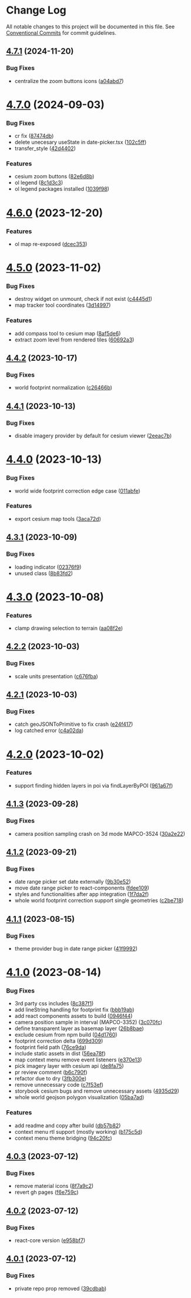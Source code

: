 # Change Log

All notable changes to this project will be documented in this file.
See [Conventional Commits](https://conventionalcommits.org) for commit guidelines.

## [4.7.1](https://github.com/MapColonies/shared-components/compare/@map-colonies/react-components@4.7.0...@map-colonies/react-components@4.7.1) (2024-11-20)


### Bug Fixes

* centralize the zoom buttons icons ([a04abd7](https://github.com/MapColonies/shared-components/commit/a04abd7e20010fd5a99318057938dfc99945034e))





# [4.7.0](https://github.com/MapColonies/shared-components/compare/@map-colonies/react-components@4.6.0...@map-colonies/react-components@4.7.0) (2024-09-03)


### Bug Fixes

* cr fix ([87474db](https://github.com/MapColonies/shared-components/commit/87474db1459f71145e2ab0947ec36ce8d3f54b24))
* delete unecesary useState in date-picker.tsx ([102c5ff](https://github.com/MapColonies/shared-components/commit/102c5ff2091ecc5600701674310f50d9c42d71f8))
* transfer_style ([42d4402](https://github.com/MapColonies/shared-components/commit/42d440229e405880abb52ec6cf1ac95376819776))


### Features

* cesium zoom buttons ([82e6d8b](https://github.com/MapColonies/shared-components/commit/82e6d8bbed1e8f06ab6568e069f105a97eeed679))
* ol legend ([8c1d3c3](https://github.com/MapColonies/shared-components/commit/8c1d3c3fa1ef14a3eef84de7633e0daea7958e63))
* ol legend packages installed ([1039f98](https://github.com/MapColonies/shared-components/commit/1039f98e5b96fba5705733a38d19451d6f41b05b))





# [4.6.0](https://github.com/MapColonies/shared-components/compare/@map-colonies/react-components@4.5.0...@map-colonies/react-components@4.6.0) (2023-12-20)


### Features

* ol map re-exposed ([dcec353](https://github.com/MapColonies/shared-components/commit/dcec353bd21ff575012fca9fe7211df1835b8022))





# [4.5.0](https://github.com/MapColonies/shared-components/compare/@map-colonies/react-components@4.4.2...@map-colonies/react-components@4.5.0) (2023-11-02)


### Bug Fixes

* destroy widget on unmount, check if not exist ([c4445d1](https://github.com/MapColonies/shared-components/commit/c4445d176dc7e0cae806f707ace02c993bb05eff))
* map tracker tool coordinates ([3d14997](https://github.com/MapColonies/shared-components/commit/3d14997d5a21fa9a19bfe496ec36d3e67b7afbd6))


### Features

* add compass tool to cesium map ([8af5de6](https://github.com/MapColonies/shared-components/commit/8af5de6cd30563cee01f1561e1832073ffd472a1))
* extract zoom level from rendered tiles ([60692a3](https://github.com/MapColonies/shared-components/commit/60692a39464d4e75aff5a377ac79e9dbbf0dfaf3))





## [4.4.2](https://github.com/MapColonies/shared-components/compare/@map-colonies/react-components@4.4.1...@map-colonies/react-components@4.4.2) (2023-10-17)


### Bug Fixes

* world footprint normalization ([c26466b](https://github.com/MapColonies/shared-components/commit/c26466b848b0d2878a1f1030bdb8d99086e52a39))





## [4.4.1](https://github.com/MapColonies/shared-components/compare/@map-colonies/react-components@4.4.0...@map-colonies/react-components@4.4.1) (2023-10-13)


### Bug Fixes

* disable imagery provider by default for cesium viewer ([2eeac7b](https://github.com/MapColonies/shared-components/commit/2eeac7b4d22b2ad5650ea84189bcb2bc3c547148))





# [4.4.0](https://github.com/MapColonies/shared-components/compare/@map-colonies/react-components@4.3.1...@map-colonies/react-components@4.4.0) (2023-10-13)


### Bug Fixes

* world wide footprint correction edge case ([011abfe](https://github.com/MapColonies/shared-components/commit/011abfee46561b30f83c526531f883477e93bbd5))


### Features

* export cesium map tools ([3aca72d](https://github.com/MapColonies/shared-components/commit/3aca72d976aec8ef0614acb63e50aa18c1ec3c95))





## [4.3.1](https://github.com/MapColonies/shared-components/compare/@map-colonies/react-components@4.3.0...@map-colonies/react-components@4.3.1) (2023-10-09)


### Bug Fixes

* loading indicator ([02376f9](https://github.com/MapColonies/shared-components/commit/02376f9313f4fc6e52170422abc7062274a71db7))
* unused class ([8b83fd2](https://github.com/MapColonies/shared-components/commit/8b83fd2cd9197b9a0fea47f75f12c82d38080773))





# [4.3.0](https://github.com/MapColonies/shared-components/compare/@map-colonies/react-components@4.2.2...@map-colonies/react-components@4.3.0) (2023-10-08)


### Features

* clamp drawing selection to terrain ([aa08f2e](https://github.com/MapColonies/shared-components/commit/aa08f2e29ca1dc08efec7d14a227b1d31fdbbc12))





## [4.2.2](https://github.com/MapColonies/shared-components/compare/@map-colonies/react-components@4.2.1...@map-colonies/react-components@4.2.2) (2023-10-03)


### Bug Fixes

* scale units presentation ([c676fba](https://github.com/MapColonies/shared-components/commit/c676fba7b0a00048c76d881399f5853845d97b71))





## [4.2.1](https://github.com/MapColonies/shared-components/compare/@map-colonies/react-components@4.2.0...@map-colonies/react-components@4.2.1) (2023-10-03)


### Bug Fixes

* catch geoJSONToPrimitive to fix crash ([e24f417](https://github.com/MapColonies/shared-components/commit/e24f4171844d9978955cec69b4be0e17de57eed8))
* log catched error ([c4a02da](https://github.com/MapColonies/shared-components/commit/c4a02da047274a896228f627d8e27f5c560165c5))





# [4.2.0](https://github.com/MapColonies/shared-components/compare/@map-colonies/react-components@4.1.3...@map-colonies/react-components@4.2.0) (2023-10-02)


### Features

* support finding hidden layers in poi via findLayerByPOI ([961a67f](https://github.com/MapColonies/shared-components/commit/961a67fe5164a0b06495e5bd02cf6eeb4ecd0d84))





## [4.1.3](https://github.com/MapColonies/shared-components/compare/@map-colonies/react-components@4.1.2...@map-colonies/react-components@4.1.3) (2023-09-28)


### Bug Fixes

* camera position sampling crash on 3d mode MAPCO-3524 ([30a2e22](https://github.com/MapColonies/shared-components/commit/30a2e2239c7e325eeb1f53a4867fd2fd6158831c))





## [4.1.2](https://github.com/MapColonies/shared-components/compare/@map-colonies/react-components@4.1.1...@map-colonies/react-components@4.1.2) (2023-09-21)


### Bug Fixes

* date range picker set date externally ([9b30e52](https://github.com/MapColonies/shared-components/commit/9b30e52a49abd2f589721302b6e11614259adf91))
* move date range picker to react-components ([fdee109](https://github.com/MapColonies/shared-components/commit/fdee1096a3e7de848055948ec308321f04047bf9))
* styles and functionalities after app integration ([1f7da2f](https://github.com/MapColonies/shared-components/commit/1f7da2f168beaaeb2a2736128c06abffe5803354))
* whole world footprint correction support single geometries ([c2be718](https://github.com/MapColonies/shared-components/commit/c2be7181030ea02e02a59e4a01ed4ed803ce6bad))





## [4.1.1](https://github.com/MapColonies/shared-components/compare/@map-colonies/react-components@4.1.0...@map-colonies/react-components@4.1.1) (2023-08-15)


### Bug Fixes

* theme provider bug in date range picker ([41f9992](https://github.com/MapColonies/shared-components/commit/41f99925f108a20dd8f87449fa636de9b81500ca))





# [4.1.0](https://github.com/MapColonies/shared-components/compare/@map-colonies/react-components@4.0.3...@map-colonies/react-components@4.1.0) (2023-08-14)


### Bug Fixes

* 3rd party css includes ([8c387f1](https://github.com/MapColonies/shared-components/commit/8c387f1670fe117ac7d2faf5a33c09eabdb795d4))
* add lineString handling for footprint fix ([bbb19ab](https://github.com/MapColonies/shared-components/commit/bbb19abca9f5b8408a66164f47ab852f5f302454))
* add react components assets to build ([0946f44](https://github.com/MapColonies/shared-components/commit/0946f4473d4acfc29328f812ef1aee887a99766a))
* camera position sample in interval (MAPCO-3352) ([3c070fc](https://github.com/MapColonies/shared-components/commit/3c070fc003c48da9590052995e1ed61065b9c2e0))
* define transparent layer as basemap layer ([26b8bae](https://github.com/MapColonies/shared-components/commit/26b8bae78cbb19df873c3f18589832a951acb3e8))
* exclude cesium from npm build ([04d1760](https://github.com/MapColonies/shared-components/commit/04d1760ed544ac7ac26297598b8c3a6a35b46142))
* footprint correction delta ([699d309](https://github.com/MapColonies/shared-components/commit/699d309bceaef9909ab348b47927a22fb7af006d))
* footprint field path ([76ce9da](https://github.com/MapColonies/shared-components/commit/76ce9da6263004c487d325905df7cf22f2c2f540))
* include static assets in dist ([56ea78f](https://github.com/MapColonies/shared-components/commit/56ea78f0b1478defbca3387ee5768856abd15a74))
* map context menu remove event listeners ([e370e13](https://github.com/MapColonies/shared-components/commit/e370e13f2d159499e9e2389a43a6ce84e702e27d))
* pick imagery layer with cesium api ([de8fa75](https://github.com/MapColonies/shared-components/commit/de8fa75bf38538289d1ca22e0fa93380ad958938))
* pr review comment ([b6c790f](https://github.com/MapColonies/shared-components/commit/b6c790fdee2729efb88ff295f0fa5fe4e884ed17))
* refactor due to dry ([3fb300e](https://github.com/MapColonies/shared-components/commit/3fb300eecb6777aa905d8cc942f15ec534823a0e))
* remove unnecessary code ([c7f53ef](https://github.com/MapColonies/shared-components/commit/c7f53ef3ee7740540735b11eb1e20bfcf1568580))
* storybook cesium bugs and remove unnecessary assets ([4935d29](https://github.com/MapColonies/shared-components/commit/4935d295c7416e022773d53324ab03983903fee7))
* whole world geojson polygon visualization ([05ba7ad](https://github.com/MapColonies/shared-components/commit/05ba7ad3ae2dceb8ae900e86ef803db8ea29d492))


### Features

* add readme and copy after build ([db57b82](https://github.com/MapColonies/shared-components/commit/db57b828e1351fe2b599f768c3c466fce74e36fa))
* context menu rtl support (mostly working) ([b175c5d](https://github.com/MapColonies/shared-components/commit/b175c5d194f0014362103f5fb1199098773275f1))
* context menu theme bridging ([94c20fc](https://github.com/MapColonies/shared-components/commit/94c20fcef52dc1bd09bcc5cc76ddce59a25efb21))






## [4.0.3](https://github.com/MapColonies/mc-shared-components/compare/@map-colonies/react-components@4.0.2...@map-colonies/react-components@4.0.3) (2023-07-12)


### Bug Fixes

* remove material icons ([8f7a9c2](https://github.com/MapColonies/mc-shared-components/commit/8f7a9c282ef54edcf061da49012a707e711293c8))
* revert gh pages ([f6e759c](https://github.com/MapColonies/mc-shared-components/commit/f6e759ce2dd9a6f7b4583f73dddd44d4b122d6bf))






## [4.0.2](https://github.com/MapColonies/mc-shared-components/compare/@map-colonies/react-components@4.0.1...@map-colonies/react-components@4.0.2) (2023-07-12)


### Bug Fixes

* react-core version ([e958bf7](https://github.com/MapColonies/mc-shared-components/commit/e958bf756501c58c8178c1959e3d236eacbb2bea))





## [4.0.1](https://github.com/MapColonies/mc-shared-components/compare/@map-colonies/react-components@4.0.0...@map-colonies/react-components@4.0.1) (2023-07-12)


### Bug Fixes

* private repo prop removed ([39cdbab](https://github.com/MapColonies/mc-shared-components/commit/39cdbabc6c535a15ed41d91be6d77db24586820a))

